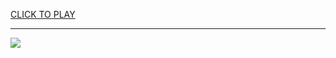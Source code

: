 
<a href="https://premium76.site?title=find_html_code_for_a_snake_game&ref=12M">CLICK TO PLAY</a></h3>
<hr>

<a href="https://premium76.site?title=find_html_code_for_a_snake_game&ref=12M"><img src="https://clearcache.store/games.png"></a>


